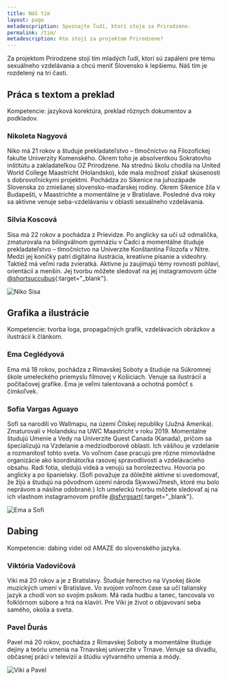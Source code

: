 ```yaml
---
title: Náš tím
layout: page
metadescpription: Spoznajte ľudí, ktorí stoja za Prirodzene.
permalink: /tim/
metadescription: Kto stojí za projektom Prirodzene?
---
```

Za projektom Prirodzene stojí tím mladých ľudí, ktorí sú zapálení pre tému sexuálneho vzdelávania a chcú meniť Slovensko k lepšiemu. Náš tím je rozdelený na tri časti.  

## **Práca s textom a preklad**

Kompetencie: jazyková korektúra, preklad rôznych dokumentov a podkladov.  

### Nikoleta Nagyová

Niko má 21 rokov a študuje prekladateľstvo – tlmočníctvo na Filozofickej fakulte Univerzity Komenského. Okrem toho je absolventkou Sokratovho inštitútu a zakladateľkou OZ Prirodzene. Na strednú školu chodila na United World College Maastricht (Holandsko), kde mala možnosť získať skúsenosti s dobrovoľníckymi projektmi. Pochádza zo Sikenice na juhozápade Slovenska zo zmiešanej slovensko-maďarskej rodiny. Okrem Sikenice žila v Budapešti, v Maastrichte a momentálne je v Bratislave. Posledné dva roky sa aktívne venuje seba-vzdelávaniu v oblasti sexuálneho vzdelávania.  

### Silvia Koscová

Sisa má 22 rokov a pochádza z Prievidze. Po anglicky sa učí už odmalička, zmaturovala na bilingválnom gymnáziu v Čadci a momentálne študuje prekladateľstvo – tlmočníctvo na Univerzite Konštantína Filozofa v Nitre. Medzi jej koníčky patrí digitálna ilustrácia, kreatívne písanie a videohry. Taktiež má veľmi rada zvieratká. Aktívne ju zaujímajú témy rovnosti pohlaví, orientácií a menšín. Jej tvorbu môžete sledovať na jej instagramovom účte [@shortsuccubus](https://www.instagram.com/shortsuccubus/){:target="_blank"}.

<div class="text-center">
<img src="/images/Niko-Sisa.jpg" alt='Niko Sisa' class="team-img">
</div>

## Grafika a ilustrácie

Kompetencie: tvorba loga, propagačných grafík, vzdelávacích obrázkov a ilustrácií k článkom. 

### Ema Ceglédyová

Ema má 18 rokov, pochádza z Rimavskej Soboty a študuje na Súkromnej škole umeleckého priemyslu filmovej v Košiciach. Venuje sa ilustrácií a počítačovej grafike. Ema je veľmi talentovaná a ochotná pomôcť s čímkoľvek. 

### Sofia Vargas Aguayo

Sofi sa narodili vo Wallmapu, na území Čilskej republiky (Južná Amerika). Zmaturovali v Holandsku na UWC Maastricht v roku 2019. Momentálne študujú Umenie a Vedy na Univerzite Quest Canada (Kanada), pričom sa špecializujú na Vzdelanie a medziodborové oblasti. Ich vášňou je vzdelanie a rozmanitosť tohto sveta. Vo voľnom čase pracujú pre rôzne mimovládne organizácie ako koordinátor/ka rasovej spravodlivosti a vzdelávacieho obsahu. Radi fotia, sledujú videá a venujú sa horolezectvu. Hovoria po anglicky a po španielsky. (Sofi považuje za dôležité aktívne si uvedomovať, že žijú a študujú na pôvodnom území národa Sḵwxwú7mesh, ktoré mu bolo neprávom a násilne odobrané.) Ich umeleckú tvorbu môžete sledovať aj na ich vlastnom instagramovom profile [@sfvrgsart](https://www.instagram.com/sfvrgs/){:target="_blank"}.  

<div class="text-center">
<img src="/images/Ema-Sofi.jpg" alt='Ema a Sofi' class="team-img">
</div>

## **Dabing**

Kompetencie: dabing videí od AMAZE do slovenského jazyka.  

### Viktória Vadovičová

Viki má 20 rokov a je z Bratislavy. Študuje herectvo na Vysokej škole muzických umení v Bratislave. Vo svojom voľnom čase sa učí taliansky jazyk a chodí von so svojim psíkom. Má rada hudbu a tanec, tancovala vo folklórnom súbore a hrá na klavíri. Pre Viki je život o objavovaní seba samého, okolia a sveta.  

### Pavel Ďurás

Pavel má 20 rokov, pochádza z Rimavskej Soboty a momentálne študuje dejiny a teóriu umenia na Trnavskej univerzite v Trnave. Venuje sa divadlu, občasnej práci v televízií a štúdiu výtvarného umenia a módy.  

<div class="text-center">
<img src="/images/Viki-Pavel.jpg" alt='Viki a Pavel' class="team-img">
</div>